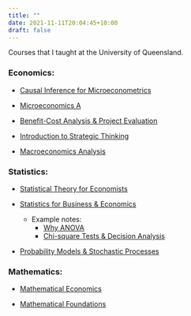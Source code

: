 ```yaml
---
title: ""
date: 2021-11-11T20:04:45+10:00
draft: false
---
```



Courses that I taught at the University of Queensland.

### Economics:
* [Causal Inference for Microeconometrics](https://archive.course-profiles.uq.edu.au/student_section_loader/section_1/129280)

* [Microeconomics A](https://my.uq.edu.au/programs-courses/course.html?course_code=ECON6010)

* [Benefit-Cost Analysis & Project Evaluation](https://my.uq.edu.au/programs-courses/course.html?course_code=ECON7740)

* [Introduction to Strategic Thinking](https://my.uq.edu.au/programs-courses/course.html?course_code=ECON2070)

* [Macroeconomics Analysis](https://my.uq.edu.au/programs-courses/course.html?course_code=ECON7040)

### Statistics:

* [Statistical Theory for Economists](https://my.uq.edu.au/programs-courses/course.html?course_code=ECON7321)

* [Statistics for Business \& Economics](https://my.uq.edu.au/programs-courses/course.html?course_code=ECON7300)
    - Example notes:
        - [Why ANOVA](/why_ANOVA.pdf)
        - [Chi-square Tests & Decision Analysis](/chi_square_decision_analysis.pdf)

* [Probability Models \& Stochastic Processes](https://my.uq.edu.au/programs-courses/course.html?course_code=STAT7304)

### Mathematics: 

* [Mathematical Economics](https://my.uq.edu.au/programs-courses/course.html?course_code=ECON2050)

* [Mathematical Foundations](https://my.uq.edu.au/programs-courses/course.html?course_code=math1050)